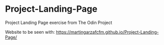 # Project-Landing-Page
Project Landing Page exercise from The Odin Project

Website to be seen with: https://martingarzafcfm.github.io/Project-Landing-Page/
